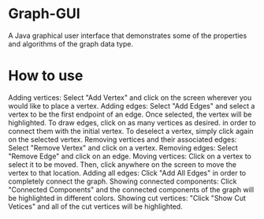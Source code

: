 # Graph-GUI
A Java graphical user interface that demonstrates some of the properties and algorithms of the graph data type.

# How to use
Adding vertices: Select "Add Vertex" and click on the screen wherever you would like to place a vertex.
Adding edges: Select "Add Edges" and select a vertex to be the first endpoint of an edge. Once selected, the vertex will be highlighted. To draw edges, click on as many vertices as desired.
in order to connect them with the initial vertex. To deselect a vertex, simply click again on the selected vertex.
Removing vertices and their associated edges: Select "Remove Vertex" and click on a vertex.
Removing edges: Select "Remove Edge" and click on an edge.
Moving vertices: Click on a vertex to select it to be moved. Then, click anywhere on the screen to move the vertex to that location.
Adding all edges: Click "Add All Edges" in order to completely connect the graph. 
Showing connected components: Click "Connected Components" and the connected components of the graph will be highlighted in different colors.
Showing cut vertices: "Click "Show Cut Vetices" and all of the cut vertices will be highlighted.
